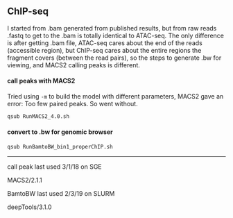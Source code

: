 ## ChIP-seq 

I started from .bam generated from published results, but from raw reads .fastq to get to the .bam is totally identical to ATAC-seq. The only difference is after getting .bam file, ATAC-seq cares about the end of the reads (accessible region), but ChIP-seq cares about the entire regions the fragment covers (between the read pairs), so the steps to generate .bw for viewing, and MACS2 calling peaks is different.

#### call peaks with MACS2
Tried using `-m` to build the model with different parameters, MACS2 gave an error: Too few paired peaks. So went without. 
```bash
qsub RunMACS2_4.0.sh
```


#### convert to .bw for genomic browser
```bash
qsub RunBamtoBW_bin1_properChIP.sh
```

----------
call peak last used 3/1/18 on SGE

MACS2/2.1.1

BamtoBW last used 2/3/19 on SLURM

deepTools/3.1.0
